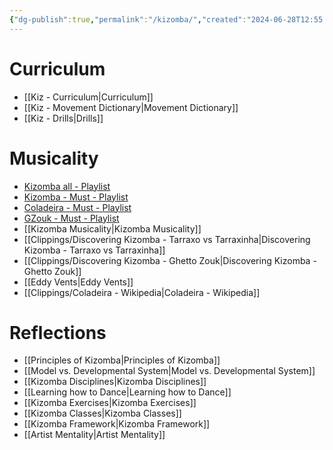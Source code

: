```yaml
---
{"dg-publish":true,"permalink":"/kizomba/","created":"2024-06-28T12:55:26.000-04:00","updated":"2025-06-02T22:54:58.345-04:00"}
---
```



# Curriculum

- [[Kiz - Curriculum\|Curriculum]]
- [[Kiz - Movement Dictionary\|Movement Dictionary]]
- [[Kiz - Drills\|Drills]]

# Musicality

- [Kizomba all - Playlist](https://open.spotify.com/playlist/4vCODB1vWVWzpaxpPJGLvW?si=fc8d06aac8ec4d39)
- [Kizomba - Must - Playlist](https://open.spotify.com/playlist/2pB08ZLCTiAryZuWD5elrw?si=749eb484d520464e)
- [Coladeira - Must - Playlist](https://open.spotify.com/playlist/2ebdz15cTiSyyIjHtctiFF?si=e93f4dc5c19f4620)
- [GZouk - Must - Playlist](https://open.spotify.com/playlist/5jvDupodQSMoN84RMfEwgD?si=9c21c2fdb17147f0)
- [[Kizomba Musicality\|Kizomba Musicality]]
- [[Clippings/Discovering Kizomba - Tarraxo vs Tarraxinha\|Discovering Kizomba - Tarraxo vs Tarraxinha]]
- [[Clippings/Discovering Kizomba - Ghetto Zouk\|Discovering Kizomba - Ghetto Zouk]]
- [[Eddy Vents\|Eddy Vents]]
- [[Clippings/Coladeira - Wikipedia\|Coladeira - Wikipedia]]

# Reflections

- [[Principles of Kizomba\|Principles of Kizomba]]
- [[Model vs. Developmental System\|Model vs. Developmental System]]
- [[Kizomba Disciplines\|Kizomba Disciplines]]
- [[Learning how to Dance\|Learning how to Dance]]
- [[Kizomba Exercises\|Kizomba Exercises]]
- [[Kizomba Classes\|Kizomba Classes]]
- [[Kizomba Framework\|Kizomba Framework]]
- [[Artist Mentality\|Artist Mentality]]